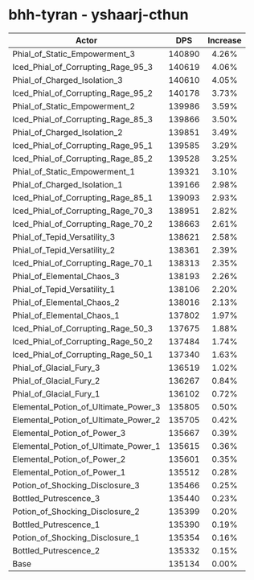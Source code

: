 # bhh-tyran - yshaarj-cthun
| Actor | DPS | Increase |
|---|:---:|:---:|
|Phial_of_Static_Empowerment_3|140890|4.26%|
|Iced_Phial_of_Corrupting_Rage_95_3|140619|4.06%|
|Phial_of_Charged_Isolation_3|140610|4.05%|
|Iced_Phial_of_Corrupting_Rage_95_2|140178|3.73%|
|Phial_of_Static_Empowerment_2|139986|3.59%|
|Iced_Phial_of_Corrupting_Rage_85_3|139866|3.50%|
|Phial_of_Charged_Isolation_2|139851|3.49%|
|Iced_Phial_of_Corrupting_Rage_95_1|139585|3.29%|
|Iced_Phial_of_Corrupting_Rage_85_2|139528|3.25%|
|Phial_of_Static_Empowerment_1|139321|3.10%|
|Phial_of_Charged_Isolation_1|139166|2.98%|
|Iced_Phial_of_Corrupting_Rage_85_1|139093|2.93%|
|Iced_Phial_of_Corrupting_Rage_70_3|138951|2.82%|
|Iced_Phial_of_Corrupting_Rage_70_2|138663|2.61%|
|Phial_of_Tepid_Versatility_3|138621|2.58%|
|Phial_of_Tepid_Versatility_2|138361|2.39%|
|Iced_Phial_of_Corrupting_Rage_70_1|138313|2.35%|
|Phial_of_Elemental_Chaos_3|138193|2.26%|
|Phial_of_Tepid_Versatility_1|138106|2.20%|
|Phial_of_Elemental_Chaos_2|138016|2.13%|
|Phial_of_Elemental_Chaos_1|137802|1.97%|
|Iced_Phial_of_Corrupting_Rage_50_3|137675|1.88%|
|Iced_Phial_of_Corrupting_Rage_50_2|137484|1.74%|
|Iced_Phial_of_Corrupting_Rage_50_1|137340|1.63%|
|Phial_of_Glacial_Fury_3|136519|1.02%|
|Phial_of_Glacial_Fury_2|136267|0.84%|
|Phial_of_Glacial_Fury_1|136102|0.72%|
|Elemental_Potion_of_Ultimate_Power_3|135805|0.50%|
|Elemental_Potion_of_Ultimate_Power_2|135705|0.42%|
|Elemental_Potion_of_Power_3|135667|0.39%|
|Elemental_Potion_of_Ultimate_Power_1|135615|0.36%|
|Elemental_Potion_of_Power_2|135601|0.35%|
|Elemental_Potion_of_Power_1|135512|0.28%|
|Potion_of_Shocking_Disclosure_3|135466|0.25%|
|Bottled_Putrescence_3|135440|0.23%|
|Potion_of_Shocking_Disclosure_2|135399|0.20%|
|Bottled_Putrescence_1|135390|0.19%|
|Potion_of_Shocking_Disclosure_1|135354|0.16%|
|Bottled_Putrescence_2|135332|0.15%|
|Base|135134|0.00%|
